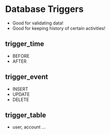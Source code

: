# Database Triggers

- Good for validating data!
- Good for keeping history of certain activities!

## trigger_time

- BEFORE
- AFTER

## trigger_event

- INSERT
- UPDATE
- DELETE

## trigger_table

- user, account ...
